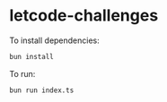 # letcode-challenges

To install dependencies:

```bash
bun install
```

To run:

```bash
bun run index.ts
```
